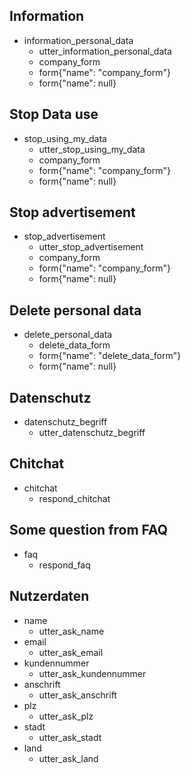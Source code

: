 ## Information
* information_personal_data
  - utter_information_personal_data
  - company_form                   
  - form{"name": "company_form"}   
  - form{"name": null}    

## Stop Data use
* stop_using_my_data
  - utter_stop_using_my_data
  - company_form                   
  - form{"name": "company_form"}   
  - form{"name": null}    

## Stop advertisement
* stop_advertisement
  - utter_stop_advertisement
  - company_form                   
  - form{"name": "company_form"}   
  - form{"name": null}    

## Delete personal data
* delete_personal_data
  - delete_data_form                  
  - form{"name": "delete_data_form"}   
  - form{"name": null}    

## Datenschutz
* datenschutz_begriff
  - utter_datenschutz_begriff

## Chitchat
  * chitchat
    - respond_chitchat

## Some question from FAQ
  * faq
    - respond_faq

## Nutzerdaten
* name
  - utter_ask_name
* email
  - utter_ask_email
* kundennummer
  - utter_ask_kundennummer
* anschrift
  - utter_ask_anschrift
* plz
  - utter_ask_plz
* stadt
  - utter_ask_stadt
* land
  - utter_ask_land
